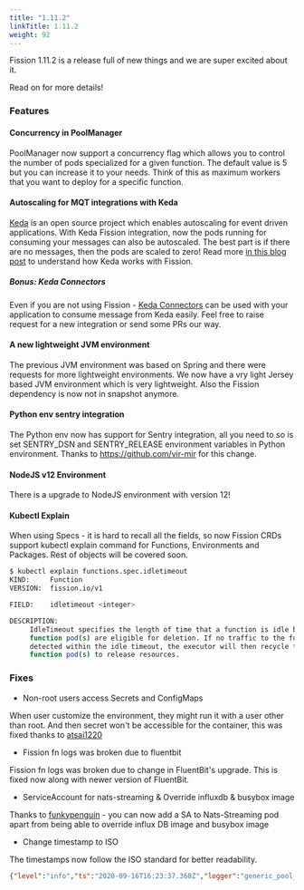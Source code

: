 ```yaml
---
title: "1.11.2"
linkTitle: 1.11.2
weight: 92
---
```


Fission 1.11.2 is a release full of new things and we are super excited about it.

Read on for more details!

### Features

#### Concurrency in PoolManager

PoolManager now support a concurrency flag which allows you to control the number of pods specialized for a given function.
The default value is 5 but you can increase it to your needs.
Think of this as maximum workers that you want to deploy for a specific function.

#### Autoscaling for MQT integrations with Keda

[Keda](http://keda.sh/) is an open source project which enables autoscaling for event driven applications.
With Keda Fission integration, now the pods running for consuming your messages can also be autoscaled.
The best part is if there are no messages, then the pods are scaled to zero!
Read more [in this blog post](/posts/event-driven-scaling-fission-function-using-keda/) to understand how Keda works with Fission.

##### Bonus: Keda Connectors

Even if you are not using Fission - [Keda Connectors](https://github.com/fission/keda-connectors) can be used with your application to consume message from Keda easily.
Feel free to raise request for a new integration or send some PRs our way.

#### A new lightweight JVM environment

The previous JVM environment was based on Spring and there were requests for more lightweight environments.
We now have a vry light Jersey based JVM environment which is very lightweight.
Also the Fission dependency is now not in snapshot anymore.

#### Python env sentry integration

The Python env now has support for Sentry integration, all you need to so is set SENTRY_DSN and SENTRY_RELEASE environment variables in Python environment.
Thanks to https://github.com/vir-mir for this change.

#### NodeJS v12 Environment

There is a upgrade to NodeJS environment with version 12!

#### Kubectl Explain

When using Specs - it is hard to recall all the fields, so now Fission CRDs support kubectl explain command for Functions, Environments and Packages.
Rest of objects will be covered soon.

```bash
$ kubectl explain functions.spec.idletimeout
KIND:     Function
VERSION:  fission.io/v1

FIELD:    idletimeout <integer>

DESCRIPTION:
     IdleTimeout specifies the length of time that a function is idle before the
     function pod(s) are eligible for deletion. If no traffic to the function is
     detected within the idle timeout, the executor will then recycle the
     function pod(s) to release resources.
```

### Fixes

* Non-root users access Secrets and ConfigMaps

When user customize the environment, they might run it with a user other than root.
And then secret won't be accessible for the container, this was fixed thanks to [atsai1220](https://github.com/atsai1220)

* Fission fn logs was broken due to fluentbit

Fission fn logs was broken due to change in FluentBit's upgrade.
This is fixed now along with newer version of FluentBit.

* ServiceAccount for nats-streaming & Override influxdb & busybox image

Thanks to [funkypenguin](https://github.com/funkypenguin) - you can now add a SA to Nats-Streaming pod apart from being able to override influx DB image and busybox image

* Change timestamp to ISO

The timestamps now follow the ISO standard for better readability.

```json
{"level":"info","ts":"2020-09-16T16:23:37.360Z","logger":"generic_pool_manager","caller":"poolmgr/gpm.go:637","msg":"release idle function resources","function":"hello","address":"10.244.0.19:8888","executor":"poolmgr","pod":"poolmgr-py-default-1252-799fbf767c-kbdgm"}
```